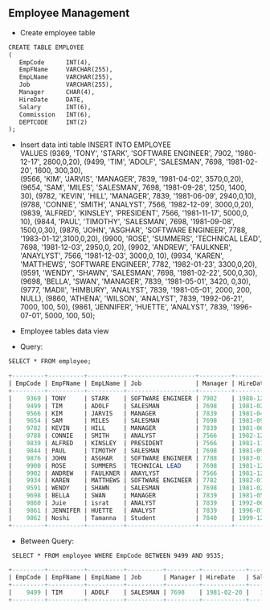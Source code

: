 ## Employee Management
- Create employee table
```dtd
CREATE TABLE EMPLOYEE
(
   EmpCode      INT(4),
   EmpFName     VARCHAR(255),
   EmpLName     VARCHAR(255),
   Job          VARCHAR(255),
   Manager      CHAR(4),
   HireDate     DATE,
   Salary       INT(6),
   Commission   INT(6),
   DEPTCODE     INT(2)
);

```
- Insert data inti table
  INSERT INTO EMPLOYEE  
  VALUES (9369, 'TONY', 'STARK', 'SOFTWARE ENGINEER', 7902, '1980-12-17', 2800,0,20),
  (9499, 'TIM', 'ADOLF', 'SALESMAN', 7698, '1981-02-20', 1600, 300,30),    
  (9566, 'KIM', 'JARVIS', 'MANAGER', 7839, '1981-04-02', 3570,0,20),
  (9654, 'SAM', 'MILES', 'SALESMAN', 7698, '1981-09-28', 1250, 1400, 30),
  (9782, 'KEVIN', 'HILL', 'MANAGER', 7839, '1981-06-09', 2940,0,10),
  (9788, 'CONNIE', 'SMITH', 'ANALYST', 7566, '1982-12-09', 3000,0,20),
  (9839, 'ALFRED', 'KINSLEY', 'PRESIDENT', 7566, '1981-11-17', 5000,0, 10),
  (9844, 'PAUL', 'TIMOTHY', 'SALESMAN', 7698, '1981-09-08', 1500,0,30),
  (9876, 'JOHN', 'ASGHAR', 'SOFTWARE ENGINEER', 7788, '1983-01-12',3100,0,20),
  (9900, 'ROSE', 'SUMMERS', 'TECHNICAL LEAD', 7698, '1981-12-03', 2950,0, 20),
  (9902, 'ANDREW', 'FAULKNER', 'ANAYLYST', 7566, '1981-12-03', 3000,0, 10),
  (9934, 'KAREN', 'MATTHEWS', 'SOFTWARE ENGINEER', 7782, '1982-01-23', 3300,0,20),
  (9591, 'WENDY', 'SHAWN', 'SALESMAN', 7698, '1981-02-22', 500,0,30),
  (9698, 'BELLA', 'SWAN', 'MANAGER', 7839, '1981-05-01', 3420, 0,30),
  (9777, 'MADII', 'HIMBURY', 'ANALYST', 7839, '1981-05-01', 2000, 200, NULL),
  (9860, 'ATHENA', 'WILSON', 'ANALYST', 7839, '1992-06-21', 7000, 100, 50),
  (9861, 'JENNIFER', 'HUETTE', 'ANALYST', 7839, '1996-07-01', 5000, 100, 50);




- Employee tables data view
- Query:
```dtd
SELECT * FROM employee;
```
```SQL
+---------+----------+----------+-------------------+---------+------------+--------+------------+----------+
| EmpCode | EmpFName | EmpLName | Job               | Manager | HireDate   | Salary | Commission | DEPTCODE |
+---------+----------+----------+-------------------+---------+------------+--------+------------+----------+
|    9369 | TONY     | STARK    | SOFTWARE ENGINEER | 7902    | 1980-12-17 |   2800 |          0 |       20 |
|    9499 | TIM      | ADOLF    | SALESMAN          | 7698    | 1981-02-20 |   1600 |        300 |       30 |
|    9566 | KIM      | JARVIS   | MANAGER           | 7839    | 1981-04-02 |   3570 |          0 |       20 |
|    9654 | SAM      | MILES    | SALESMAN          | 7698    | 1981-09-28 |   1250 |       1400 |       30 |
|    9782 | KEVIN    | HILL     | MANAGER           | 7839    | 1981-06-09 |   2940 |          0 |       10 |
|    9788 | CONNIE   | SMITH    | ANALYST           | 7566    | 1982-12-09 |   3000 |          0 |       20 |
|    9839 | ALFRED   | KINSLEY  | PRESIDENT         | 7566    | 1981-11-17 |   5000 |          0 |       10 |
|    9844 | PAUL     | TIMOTHY  | SALESMAN          | 7698    | 1981-09-08 |   1500 |          0 |       30 |
|    9876 | JOHN     | ASGHAR   | SOFTWARE ENGINEER | 7788    | 1983-01-12 |   3100 |          0 |       20 |
|    9900 | ROSE     | SUMMERS  | TECHNICAL LEAD    | 7698    | 1981-12-03 |   2950 |          0 |       20 |
|    9902 | ANDREW   | FAULKNER | ANAYLYST          | 7566    | 1981-12-03 |   3000 |          0 |       10 |
|    9934 | KAREN    | MATTHEWS | SOFTWARE ENGINEER | 7782    | 1982-01-23 |   3300 |          0 |       20 |
|    9591 | WENDY    | SHAWN    | SALESMAN          | 7698    | 1981-02-22 |    500 |          0 |       30 |
|    9698 | BELLA    | SWAN     | MANAGER           | 7839    | 1981-05-01 |   3420 |          0 |       30 |
|    9860 | Juie     | israt    | ANALYST           | 7839    | 1992-06-21 |   5000 |        100 |       50 |
|    9861 | JENNIFER | HUETTE   | ANALYST           | 7839    | 1996-07-01 |   5000 |        100 |       50 |
|    9862 | Noshi    | Tamanna  | Student           | 7840    | 1999-12-01 |   3000 |          0 |       10 |
+---------+----------+----------+-------------------+---------+------------+--------+------------+----------+

```

- Between Query:
```dtd
 SELECT * FROM employee WHERE EmpCode BETWEEN 9499 AND 9535;
```
```SQL
+---------+----------+----------+----------+---------+------------+--------+------------+----------+
| EmpCode | EmpFName | EmpLName | Job      | Manager | HireDate   | Salary | Commission | DEPTCODE |
+---------+----------+----------+----------+---------+------------+--------+------------+----------+
|    9499 | TIM      | ADOLF    | SALESMAN | 7698    | 1981-02-20 |   1600 |        300 |       30 |
+---------+----------+----------+----------+---------+------------+--------+------------+----------+
```